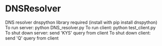 # DNSResolver
DNS resolver
dnspython library required (install with pip install dnspython)
To run server: python DNS_resolver.py
To run client: python test_client.py
To shut down server: send 'KYS' query from client
To shut down client: send 'Q' query from client
